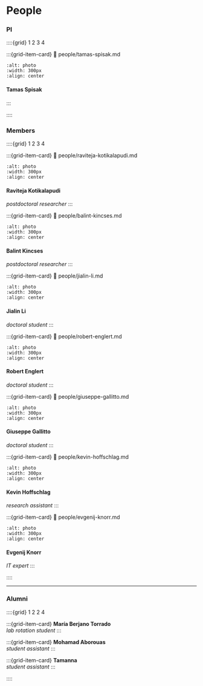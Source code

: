 # People

### PI

::::{grid} 1 2 3 4

:::{grid-item-card}
:link: people/tamas-spisak.md
```{image} figures/tamas-spisak.*
:alt: photo
:width: 300px
:align: center
```
#### Tamas Spisak
:::

::::

### Members

::::{grid} 1 2 3 4

:::{grid-item-card}
:link: people/raviteja-kotikalapudi.md
```{image} figures/raviteja-kotikalapudi.*
:alt: photo
:width: 300px
:align: center
```
#### Raviteja Kotikalapudi
*postdoctoral researcher*
:::


:::{grid-item-card}
:link: people/balint-kincses.md
```{image} figures/balint-kincses.*
:alt: photo
:width: 300px
:align: center
```
#### Balint Kincses
*postdoctoral researcher*
:::


:::{grid-item-card}
:link: people/jialin-li.md
```{image} figures/jialin-li.*
:alt: photo
:width: 300px
:align: center
```
#### Jialin Li
*doctoral student*
:::


:::{grid-item-card}
:link: people/robert-englert.md
```{image} figures/robert-englert.*
:alt: photo
:width: 300px
:align: center
```
#### Robert Englert
*doctoral student*
:::


:::{grid-item-card}
:link: people/giuseppe-gallitto.md
```{image} figures/giuseppe-gallitto.*
:alt: photo
:width: 300px
:align: center
```
#### Giuseppe Gallitto
*doctoral student*
:::


:::{grid-item-card}
:link: people/kevin-hoffschlag.md
```{image} figures/kevin-hoffschlag.*
:alt: photo
:width: 300px
:align: center
```
#### Kevin Hoffschlag 
*research assistant*
:::


:::{grid-item-card}
:link: people/evgenij-knorr.md
```{image} figures/evgenij-knorr.*
:alt: photo
:width: 300px
:align: center
```
#### Evgenij Knorr 
*IT expert*
:::


::::

---------------------------
### Alumni

::::{grid} 1 2 2 4

:::{grid-item-card}
**María Berjano Torrado** \
*lab rotation student*
:::

:::{grid-item-card}
**Mohamad Aborouas** \
*student assistant*
:::

:::{grid-item-card}
**Tamanna** \
*student assistant*
:::

::::